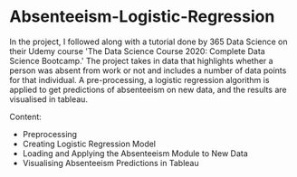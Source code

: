 # Absenteeism-Logistic-Regression

In the project, I followed along with a tutorial done by 365 Data Science on their Udemy course 'The Data Science Course 2020: Complete Data Science Bootcamp.' The project takes in data that highlights whether a person was absent from work or not and includes a number of data points for that individual. A pre-processing, a logistic regression algorithm is applied to get predictions of absenteeism on new data, and the results are visualised in tableau. 

Content: 
- Preprocessing 
- Creating Logistic Regression Model
- Loading and Applying the Absenteeism Module to New Data 
- Visualising Absenteeism Predictions in Tableau
